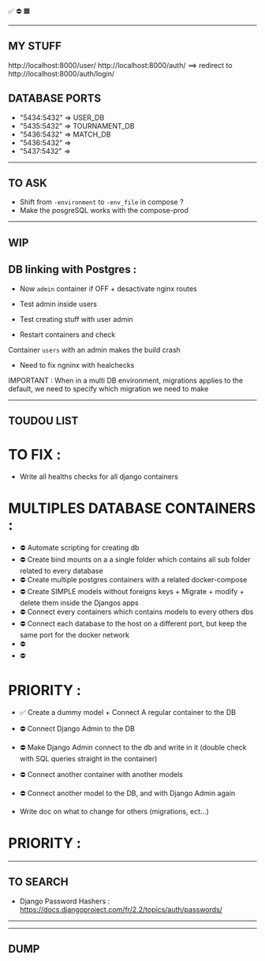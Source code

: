 ✅
⛔
🟧 

--------------------------------------------------------------------------------
MY STUFF
--------------------------------------------------------------------------------
http://localhost:8000/user/
http://localhost:8000/auth/  ==>  redirect to http://localhost:8000/auth/login/



## DATABASE PORTS

- "5434:5432"  => USER_DB
- "5435:5432"  => TOURNAMENT_DB
- "5436:5432"  => MATCH_DB
- "5436:5432"  => 
- "5437:5432"  => 


--------------------------------------------------------------------------------
TO ASK
--------------------------------------------------------------------------------


- Shift from `-environment` to `-env_file` in compose ?
- Make the posgreSQL works with the compose-prod

--------------------------------------------------------------------------------
WIP
--------------------------------------------------------------------------------
## DB linking with Postgres :

- Now `admin` container if OFF + desactivate nginx routes

- Test admin inside users
- Test creating stuff with user admin
- Restart containers and check


Container `users` with an admin makes the build crash
- Need to fix ngninx with healchecks

IMPORTANT :
When in a multi DB environment, migrations applies to the default, we need to specify which migration we need to make

--------------------------------------------------------------------------------
TOUDOU LIST
--------------------------------------------------------------------------------
# TO FIX :
- Write all healths checks for all django containers

# MULTIPLES DATABASE CONTAINERS :

- ⛔ Automate scripting for creating db
- ⛔ Create bind mounts on a a single folder which contains all sub folder related to every database
- ⛔ Create multiple postgres containers with a related docker-compose
- ⛔ Create SIMPLE models without foreigns keys + Migrate + modify + delete them inside the Djangos apps
- ⛔ Connect every containers which contains models to every others dbs
- ⛔ Connect each database to the host on a different port, but keep the same port for the docker network
- ⛔ 
- ⛔ 


# PRIORITY :
- ✅ Create a dummy model + Connect A regular container to the DB
- ⛔ Connect Django Admin to the DB
- ⛔ Make Django Admin connect to the db and write in it (double check with SQL queries straight in the container)
- ⛔ Connect another container with another models
- ⛔ Connect another model to the DB, and with Django Admin again

- Write doc on what to change for others (migrations, ect...)

# PRIORITY :

--------------------------------------------------------------------------------
TO SEARCH
--------------------------------------------------------------------------------
- Django Password Hashers : https://docs.djangoproject.com/fr/2.2/topics/auth/passwords/

--------------------------------------------------------------------------------





--------------------------------------------------------------------------------
DUMP
--------------------------------------------------------------------------------
